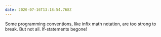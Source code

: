 ```yaml
---
date: 2020-07-16T13:18:54.768Z
---
```

Some programming conventions, like infix math notation, are too strong to break. But not all. If-statements begone!